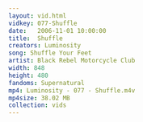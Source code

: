 ```yaml
---
layout: vid.html
vidkey: 077-Shuffle
date:   2006-11-01 10:00:00
title:  Shuffle
creators: Luminosity
song: Shuffle Your Feet
artist: Black Rebel Motorcycle Club
width: 848
height: 480
fandoms: Supernatural
mp4: Luminosity - 077 - Shuffle.m4v
mp4size: 38.02 MB
collection: vids
---
```


  <div>
  
  </div>
  